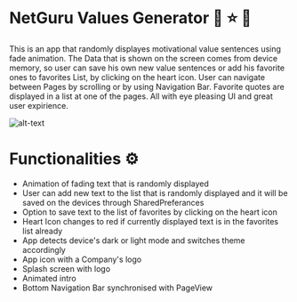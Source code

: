 # NetGuru Values Generator :muscle: :star: :rocket:
This is an app that randomly displayes motivational value sentences using fade animation.  The Data that is shown on the screen comes from device memory, so user can save his own new value sentences or add his favorite ones to favorites List, by clicking on the heart icon. User can navigate between Pages by scrolling or by using Navigation Bar. Favorite quotes are displayed in a list at one of the pages. All with eye pleasing UI and great user expirience.

![alt-text](https://github.com/ptuzinek/net_guru_blocs/blob/master/netguru_app_demo.gif)

  
  # Functionalities :gear: 
- Animation of fading text that is randomly displayed
- User can add new text to the list that is randomly displayed and it will be saved on the devices through SharedPreferances
- Option to save text to the list of favorites by clicking on the heart icon
- Heart Icon changes to red if currently displayed text is in the favorites list already
- App detects device's dark or light mode and switches theme accordingly 
- App icon with a Company's logo
- Splash screen with logo
- Animated intro
- Bottom Navigation Bar synchronised with PageView  
  

  
    



